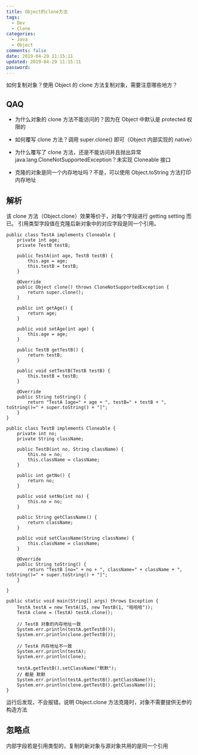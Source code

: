 ```yaml
---
title: Object的clone方法
tags:
  - Dev
  - Clone
categories:
  - Java
  - Object
comments: false
date: 2019-04-29 11:15:11
updated: 2019-04-29 11:15:11
password:
---
```


如何复制对象？使用 Object 的 clone 方法复制对象，需要注意哪些地方？

<!-- more -->

## QAQ

- 为什么对象的 clone 方法不能访问的？因为在 Object 中默认是 protected 权限的

- 如何覆写 clone 方法？调用 super.clone() 即可（Object 内部实现的 native）

- 为什么覆写了 clone 方法，还是不能访问并且抛出异常 java.lang.CloneNotSupportedException？未实现 Cloneable 接口

- 克隆的对象是同一个内存地址吗？不是，可以使用 Object.toString 方法打印内存地址

## 解析
该 clone 方法（Object.clone）效果等价于，对每个字段进行 getting setting 而已。
引用类型字段值在克隆后新对象中的对应字段是同一个引用。

	
	public class TestA implements Cloneable {
		private int age;
		private TestB testB;

		public TestA(int age, TestB testB) {
			this.age = age;
			this.testB = testB;
		}

		@Override
		public Object clone() throws CloneNotSupportedException {
			return super.clone();
		}

		public int getAge() {
			return age;
		}

		public void setAge(int age) {
			this.age = age;
		}

		public TestB getTestB() {
			return testB;
		}

		public void setTestB(TestB testB) {
			this.testB = testB;
		}

		@Override
		public String toString() {
			return "TestA [age=" + age + ", testB=" + testB + ", toString()=" + super.toString() + "]";
		}
	}

	public class TestB implements Cloneable {
		private int no;
		private String className;

		public TestB(int no, String className) {
			this.no = no;
			this.className = className;
		}

		public int getNo() {
			return no;
		}

		public void setNo(int no) {
			this.no = no;
		}

		public String getClassName() {
			return className;
		}

		public void setClassName(String className) {
			this.className = className;
		}

		@Override
		public String toString() {
			return "TestB [no=" + no + ", className=" + className + ", toString()=" + super.toString() + "]";
		}

	}

	public static void main(String[] args) throws Exception {
		TestA testA = new TestA(15, new TestB(1, "哈哈哈"));
		TestA clone = (TestA) testA.clone();

		// TestB 对象的内存地址一致
		System.err.println(testA.getTestB());
		System.err.println(clone.getTestB());

		// TestA 内存地址不一致
		System.err.println(testA);
		System.err.println(clone);

		testA.getTestB().setClassName("默默");
		// 都是 默默
		System.err.println(testA.getTestB().getClassName());
		System.err.println(clone.getTestB().getClassName());
	}

运行后发现，不会报错。说明 Object.clone 方法克隆时，对象不需要提供无参的构造方法

## 忽略点

内部字段若是引用类型的，复制的新对象与源对象共用的是同一个引用
	
 